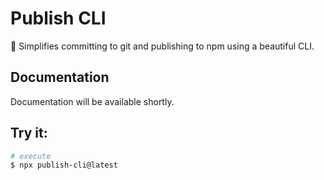 # Publish CLI

🚀 Simplifies committing to git and publishing to npm using a beautiful CLI.

## Documentation

Documentation will be available shortly.

## Try it:

```bash
# execute
$ npx publish-cli@latest
```
